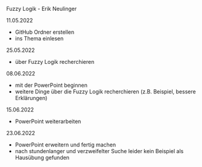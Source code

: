 Fuzzy Logik - Erik Neulinger

11.05.2022
   - GitHub Ordner erstellen
   - ins Thema einlesen

25.05.2022
   - über Fuzzy Logik recherchieren

08.06.2022
   - mit der PowerPoint beginnen
   - weitere Dinge über die Fuzzy Logik recherchieren (z.B. Beispiel, bessere Erklärungen)

15.06.2022
   - PowerPoint weiterarbeiten

23.06.2022
   - PowerPoint erweitern und fertig machen
   - nach stundenlanger und verzweifelter Suche leider kein Beispiel als Hausübung gefunden
